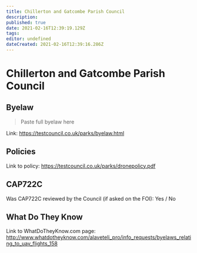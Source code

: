 ```yaml
---
title: Chillerton and Gatcombe Parish Council
description: 
published: true
date: 2021-02-16T12:39:19.129Z
tags: 
editor: undefined
dateCreated: 2021-02-16T12:39:16.286Z
---
```


# Chillerton and Gatcombe Parish Council


## Byelaw
> Paste full byelaw here

Link:
https://testcouncil.co.uk/parks/byelaw.html

## Policies
Link to policy:
https://testcouncil.co.uk/parks/dronepolicy.pdf

## CAP722C

Was CAP722C reviewed by the Council (if asked on the FOI): Yes / No

## What Do They Know

Link to WhatDoTheyKnow.com page:
http://www.whatdotheyknow.com/alaveteli_pro/info_requests/byelaws_relating_to_uav_flights_158

